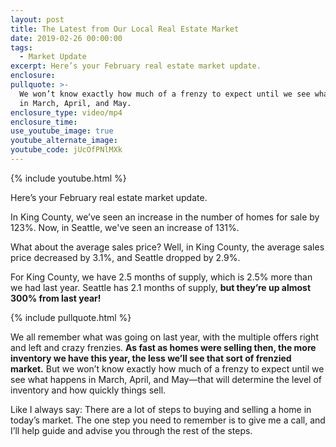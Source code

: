 ```yaml
---
layout: post
title: The Latest from Our Local Real Estate Market
date: 2019-02-26 00:00:00
tags:
  - Market Update
excerpt: Here’s your February real estate market update.
enclosure:
pullquote: >-
  We won’t know exactly how much of a frenzy to expect until we see what happens
  in March, April, and May.
enclosure_type: video/mp4
enclosure_time:
use_youtube_image: true
youtube_alternate_image:
youtube_code: jUcOfPNlMXk
---
```


{% include youtube.html %}

Here’s your February real estate market update.

In King County, we’ve seen an increase in the number of homes for sale by 123%. Now, in Seattle, we've seen an increase of 131%.

What about the average sales price? Well, in King County, the average sales price decreased by 3.1%, and Seattle dropped by 2.9%.

For King County, we have 2.5 months of supply, which is 2.5% more than we had last year. Seattle has 2.1 months of supply, **but they’re up almost 300% from last year!**

{% include pullquote.html %}

We all remember what was going on last year, with the multiple offers right and left and crazy frenzies. **As fast as homes were selling then, the more inventory we have this year, the less we’ll see that sort of frenzied market.** But we won’t know exactly how much of a frenzy to expect until we see what happens in March, April, and May—that will determine the level of inventory and how quickly things sell.

Like I always say: There are a lot of steps to buying and selling a home in today’s market. The one step you need to remember is to give me a call, and I’ll help guide and advise you through the rest of the steps.